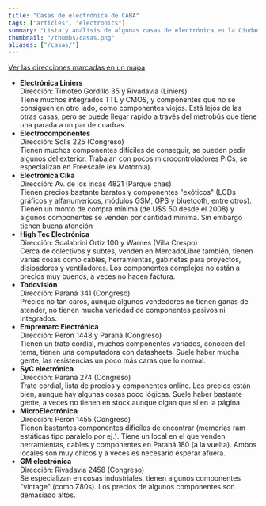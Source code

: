 ```yaml
---
title: "Casas de electrónica de CABA"
tags: ["articles", "electronics"]
summary: "Lista y análisis de algunas casas de electrónica en la Ciudad Autónoma de Buenos Aires (Argentina)."
thumbnail: "/thumbs/casas.png"
aliases: ["/casas/"]
---
```


[Ver las direcciones marcadas en un mapa](http://goo.gl/maps/Frji9)

* **Electrónica Liniers**\
Dirección: Timoteo Gordillo 35 y Rivadavia (Liniers)\
Tiene muchos integrados TTL y CMOS, y componentes que no se consiguen en otro lado, como componentes viejos. Está lejos de las otras casas, pero se puede llegar rapido a través del metrobús que tiene una parada a un par de cuadras.
* **Electrocomponentes**\
Dirección: Solís 225 (Congreso)\
Tienen muchos componentes difíciles de conseguir, se pueden pedir algunos del exterior. Trabajan con pocos microcontroladores PICs, se especializan en Freescale (ex Motorola).
* **Electrónica Cika**\
Dirección: Av. de los incas 4821 (Parque chas)\
Tienen precios bastante baratos y componentes "exóticos" (LCDs gráficos y alfanumericos, módulos GSM, GPS y bluetooth, entre otros). Tienen un monto de compra mínima (de U$S 50 desde el 2008) y algunos componentes se venden por cantidad mínima. Sin embargo tienen buena atención
* **High Tec Electrónica**\
Dirección: Scalabrini Ortiz 100 y Warnes (Villa Crespo)\
Cerca de colectivos y subtes, venden en MercadoLibre también, tienen varias cosas como cables, herramientas, gabinetes para proyectos, disipadores y ventiladores. Los componentes complejos no están a precios muy buenos, a veces no hacen factura.
* **Todovisión**\
Dirección: Paraná 341 (Congreso)\
Precios no tan caros, aunque algunos vendedores no tienen ganas de atender, no tienen mucha variedad de componentes pasivos ni integrados.
* **Empremarc Electrónica**\
Dirección: Peron 1448 y Paraná (Congreso)\
Tienen un trato cordial, muchos componentes variados, conocen del tema, tienen una computadora con datasheets. Suele haber mucha gente, las resistencias un poco más caras que lo normal.
* **SyC electrónica**\
Dirección: Paraná 274 (Congreso)\
Trato cordial, lista de precios y componentes online. Los precios están bien, aunque hay algunas cosas poco lógicas. Suele haber bastante gente, a veces no tienen en stock aunque digan que sí en la página.
* **MicroElectrónica**\
Dirección: Perón 1455 (Congreso)\
Tienen bastantes componentes dificíles de encontrar (memorias ram estáticas tipo paralelo por ej.). Tiene un local en el que venden herramientas, cables y componentes en Paraná 180 (a la vuelta). Ambos locales son muy chicos y a veces es necesario esperar afuera.
* **GM electrónica**\
Dirección: Rivadavia 2458 (Congreso)\
Se especializan en cosas industriales, tienen algunos componentes "vintage" (como Z80s). Los precios de algunos componentes son demasiado altos.
